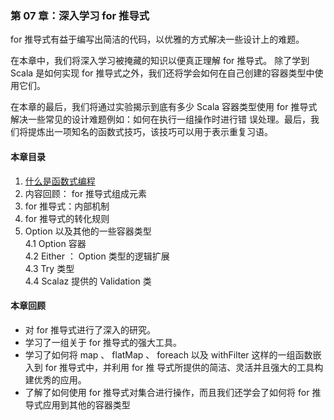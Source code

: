 ### 第 07 章：深入学习 for  推导式 ###
for 推导式有益于编写出简洁的代码，以优雅的方式解决一些设计上的难题。  
    
在本章中，我们将深入学习被掩藏的知识以便真正理解 for 推导式。
除了学到 Scala  是如何实现 for 推导式之外，我们还将学会如何在自己创建的容器类型中使用它们。
  
在本章的最后，我们将通过实验揭示到底有多少 Scala  容器类型使用 for 推导式解决一些常见的设计难题例如：如何在执行一组操作时进行错
误处理。最后，我们将提炼出一项知名的函数式技巧，该技巧可以用于表示重复习语。
#### 本章目录 ####
1.	[什么是函数式编程](Course01What.md)   
1.	内容回顾： for 推导式组成元素   
2.	for 推导式：内部机制   
3.	for 推导式的转化规则   
4.	Option 以及其他的一些容器类型   
4.1	Option 容器   
4.2	Either ： Option 类型的逻辑扩展   
4.3	Try 类型   
4.4	Scalaz 提供的 Validation 类             
    
#### 本章回顾 ####    
-   对 for 推导式进行了深入的研究。
-   学习了一组关于 for 推导式的强大工具。
-   学习了如何将 map 、 flatMap 、 foreach 以及 withFilter 这样的一组函数嵌入到 for 推导式中，并利用 for 推
    导式所提供的简洁、灵活并且强大的工具构建优秀的应用。
-   了解了如何使用 for 推导式对集合进行操作，而且我们还学会了如何将 for 推导式应用到其他的容器类型
   